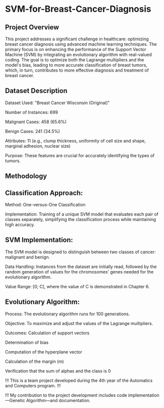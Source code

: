 # SVM-for-Breast-Cancer-Diagnosis

## Project Overview

This project addresses a significant challenge in healthcare: optimizing breast cancer diagnosis using advanced machine learning techniques. The primary focus is on enhancing the performance of the Support Vector Machine (SVM) by integrating an evolutionary algorithm with real-valued coding. The goal is to optimize both the Lagrange multipliers and the model's bias, leading to more accurate classification of breast tumors, which, in turn, contributes to more effective diagnosis and treatment of breast cancer.

## Dataset Description

Dataset Used: "Breast Cancer Wisconsin (Original)" 

Number of Instances: 699

Malignant Cases: 458 (65.6%)

Benign Cases: 241 (34.5%)

Attributes: 11 (e.g., clump thickness, uniformity of cell size and shape, marginal adhesion, nuclear size)

Purpose: These features are crucial for accurately identifying the types of tumors.

## Methodology

## Classification Approach:

Method: One-versus-One Classification

Implementation: Training of a unique SVM model that evaluates each pair of classes separately, simplifying the classification process while maintaining high accuracy.

## SVM Implementation:

The SVM model is designed to distinguish between two classes of cancer: malignant and benign.

Data Handling: Instances from the dataset are initially read, followed by the random generation of values for the chromosomes' genes needed for the evolutionary algorithm.

Value Range: [0; C], where the value of C is demonstrated in Chapter 6.

## Evolutionary Algorithm:

Process: The evolutionary algorithm runs for 100 generations.

Objective: To maximize and adjust the values of the Lagrange multipliers.

Outcomes:
Calculation of support vectors

Determination of bias

Computation of the hyperplane vector

Calculation of the margin (m)

Verification that the sum of alphas and the class is 0


!!! This is a team project developed during the 4th year of the Automatics and Computers program. !!!

!!! My contribution to the project development includes code implementation—Genetic Algorithm—and documentation.
